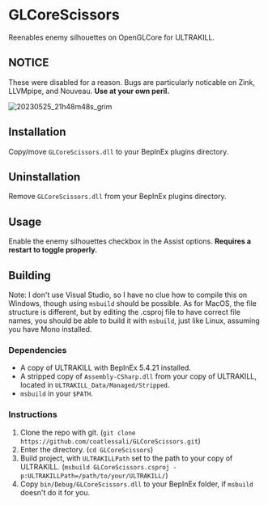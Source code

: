 # GLCoreScissors
Reenables enemy silhouettes on OpenGLCore for ULTRAKILL.

## NOTICE

These were disabled for a reason. Bugs are particularly noticable on Zink, LLVMpipe, and Nouveau. **Use at your own peril.**

![20230525_21h48m48s_grim](https://github.com/coatlessali/GLCoreScissors/assets/61166135/f2741a9f-1ff4-4888-8bcb-a0a77ee75fdd)

## Installation

Copy/move `GLCoreScissors.dll` to your BepInEx plugins directory.

## Uninstallation

Remove `GLCoreScissors.dll` from your BepInEx plugins directory.

## Usage

Enable the enemy silhouettes checkbox in the Assist options. **Requires a restart to toggle properly.**

## Building

Note: I don't use Visual Studio, so I have no clue how to compile this on Windows, though using `msbuild` should be possible. As for MacOS, the file structure is different, but by editing the .csproj file to have correct file names, you should be able to build it with `msbuild`, just like Linux, assuming you have Mono installed.

### Dependencies

* A copy of ULTRAKILL with BepInEx 5.4.21 installed.
* A stripped copy of `Assembly-CSharp.dll` from your copy of ULTRAKILL, located in `ULTRAKILL_Data/Managed/Stripped`.
* `msbuild` in your `$PATH`.

### Instructions

1. Clone the repo with git. (`git clone https://github.com/coatlessali/GLCoreScissors.git`)
2. Enter the directory. (`cd GLCoreScissors`)
3. Build project, with `ULTRAKILLPath` set to the path to your copy of ULTRAKILL. (`msbuild GLCoreScissors.csproj -p:ULTRAKILLPath=/path/to/your/ULTRAKILL/`)
4. Copy `bin/Debug/GLCoreScissors.dll` to your BepInEx folder, if `msbuild` doesn't do it for you.
